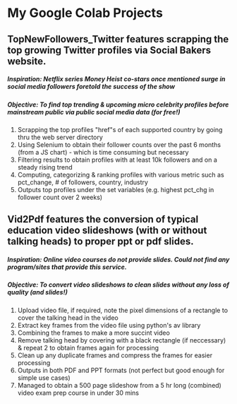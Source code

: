 # My Google Colab Projects

## TopNewFollowers_Twitter features scrapping the top growing Twitter profiles via Social Bakers website.
##### Inspiration: Netflix series Money Heist co-stars once mentioned surge in social media followers foretold the success of the show
##### Objective: To find top trending & upcoming micro celebrity profiles before mainstream public via public social media data (for free!) 
  1. Scrapping the top profiles "href"s of each supported country by going thru the web server directory
  2. Using Selenium to obtain their follower counts over the past 6 months (from a JS chart) - which is time consuming but necessary
  3. Filtering results to obtain profiles with at least 10k followers and on a steady rising trend
  4. Computing, categorizing & ranking profiles with various metric such as pct_change, # of followers, country, industry
  5. Outputs top profiles under the set variables (e.g. highest pct_chg in follower count over 2 weeks)
  
## Vid2Pdf features the conversion of typical education video slideshows (with or without talking heads) to proper ppt or pdf slides.
##### Inspiration: Online video courses do not provide slides. Could not find any program/sites that provide this service.
##### Objective: To convert video slideshows to clean slides without any loss of quality (and slides!)
  1. Upload video file, if required, note the pixel dimensions of a rectangle to cover the talking head in the video
  2. Extract key frames from the video file using python's av library
  3. Combining the frames to make a more succint video
  4. Remove talking head by covering with a black rectangle (if neccessary) & repeat 2 to obtain frames again for processing
  5. Clean up any duplicate frames and compress the frames for easier processing
  6. Outputs in both PDF and PPT formats (not perfect but good enough for simple use cases)
  7. Managed to obtain a 500 page slideshow from a 5 hr long (combined) video exam prep course in under 30 mins
